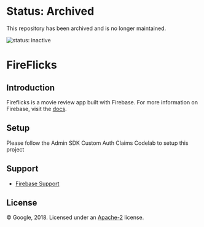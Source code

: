 # Status: Archived
This repository has been archived and is no longer maintained.

![status: inactive](https://img.shields.io/badge/status-inactive-red.svg)

# FireFlicks

## Introduction
Fireflicks is a movie review app built with Firebase. For more information on Firebase, visit the [docs](https://firebase.google.com/docs/guides/).

## Setup
Please follow the Admin SDK Custom Auth Claims Codelab to setup this project

## Support

- [Firebase Support](https://firebase.google.com/support/)

## License
© Google, 2018. Licensed under an [Apache-2](https://github.com/firebase/fireflicks/blob/master/LICENSE) license.
